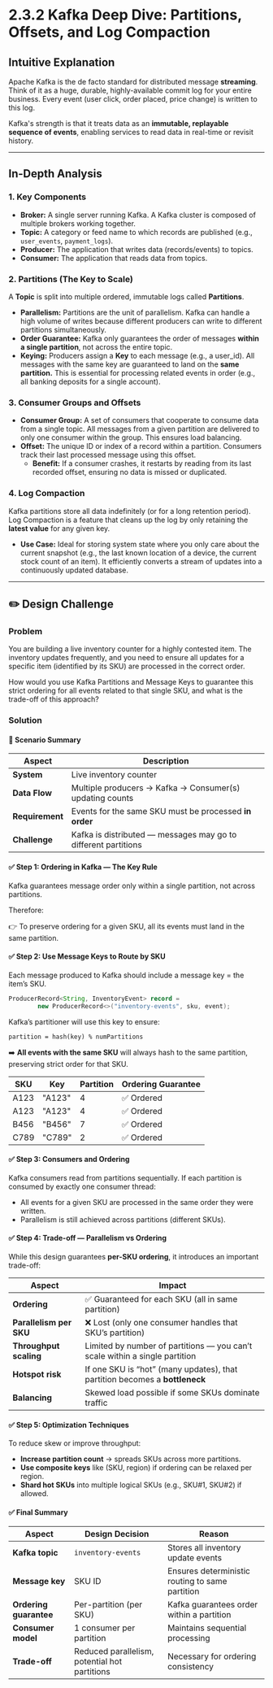 # 2.3.2 Kafka Deep Dive: Partitions, Offsets, and Log Compaction

## Intuitive Explanation

Apache Kafka is the de facto standard for distributed message **streaming**. Think of it as a huge, durable,
highly-available commit log for your entire business. Every event (user click, order placed, price change) is written to
this log.

Kafka's strength is that it treats data as an **immutable, replayable sequence of events**, enabling services to read
data
in real-time or revisit history.

---

## In-Depth Analysis

### 1. Key Components

- **Broker:** A single server running Kafka. A Kafka cluster is composed of multiple brokers working together.
- **Topic:** A category or feed name to which records are published (e.g., `user_events`, `payment_logs`).
- **Producer:** The application that writes data (records/events) to topics.
- **Consumer:** The application that reads data from topics.

### 2. Partitions (The Key to Scale)

A **Topic** is split into multiple ordered, immutable logs called **Partitions**.

- **Parallelism:** Partitions are the unit of parallelism. Kafka can handle a high volume of writes because different
  producers can write to different partitions simultaneously.
- **Order Guarantee:** Kafka only guarantees the order of messages **within a single partition**, not across the entire
  topic.
- **Keying:** Producers assign a **Key** to each message (e.g., a user_id). All messages with the same key are
  guaranteed to land on the **same partition.** This is essential for processing related events in order (e.g., all
  banking
  deposits for a single account).

### 3. Consumer Groups and Offsets

- **Consumer Group:** A set of consumers that cooperate to consume data from a single topic. All messages from a given
  partition are delivered to only one consumer within the group. This ensures load balancing.
- **Offset:** The unique ID or index of a record within a partition. Consumers track their last processed message using
  this offset.
    - **Benefit:** If a consumer crashes, it restarts by reading from its last recorded offset, ensuring no data is
      missed or duplicated.

### 4. Log Compaction

Kafka partitions store all data indefinitely (or for a long retention period). Log Compaction is a feature that cleans
up the log by only retaining the **latest value** for any given key.

- **Use Case:** Ideal for storing system state where you only care about the current snapshot (e.g., the last known
  location of a device, the current stock count of an item). It efficiently converts a stream of updates into a
  continuously updated database.

---

## ✏️ Design Challenge

### Problem

You are building a live inventory counter for a highly contested item. The inventory updates frequently, and you need to
ensure all updates for a specific item (identified by its SKU) are processed in the correct order.

How would you use Kafka Partitions and Message Keys to guarantee this strict ordering for all events related to that
single SKU, and what is the trade-off of this approach?

### Solution

#### 🧩 Scenario Summary

| Aspect          | Description                                                    |
|-----------------|----------------------------------------------------------------|
| **System**      | Live inventory counter                                         |
| **Data Flow**   | Multiple producers → Kafka → Consumer(s) updating counts       |
| **Requirement** | Events for the same SKU must be processed **in order**         |
| **Challenge**   | Kafka is distributed — messages may go to different partitions |

#### ✅ Step 1: Ordering in Kafka — The Key Rule

Kafka guarantees message order only within a single partition, not across partitions.

Therefore:

👉 To preserve ordering for a given SKU, all its events must land in the same partition.

#### ✅ Step 2: Use Message Keys to Route by SKU

Each message produced to Kafka should include a message key = the item’s SKU.

```java
ProducerRecord<String, InventoryEvent> record =
        new ProducerRecord<>("inventory-events", sku, event);
```

Kafka’s partitioner will use this key to ensure:

```
partition = hash(key) % numPartitions
```

➡️ **All events with the same SKU** will always hash to the same partition, preserving strict order for that SKU.

| SKU  | Key    | Partition | Ordering Guarantee |
|------|--------|-----------|--------------------|
| A123 | "A123" | 4         | ✅ Ordered          |
| A123 | "A123" | 4         | ✅ Ordered          |
| B456 | "B456" | 7         | ✅ Ordered          |
| C789 | "C789" | 2         | ✅ Ordered          |

#### ✅ Step 3: Consumers and Ordering

Kafka consumers read from partitions sequentially.
If each partition is consumed by exactly one consumer thread:

- All events for a given SKU are processed in the same order they were written.
- Parallelism is still achieved across partitions (different SKUs).

#### ✅ Step 4: Trade-off — Parallelism vs Ordering

While this design guarantees **per-SKU ordering**, it introduces an important trade-off:

| Aspect                  | Impact                                                                      |
|-------------------------|-----------------------------------------------------------------------------|
| **Ordering**            | ✅ Guaranteed for each SKU (all in same partition)                           |
| **Parallelism per SKU** | ❌ Lost (only one consumer handles that SKU’s partition)                     |
| **Throughput scaling**  | Limited by number of partitions — you can’t scale within a single partition |
| **Hotspot risk**        | If one SKU is “hot” (many updates), that partition becomes a **bottleneck** |
| **Balancing**           | Skewed load possible if some SKUs dominate traffic                          |

#### ✅ Step 5: Optimization Techniques

To reduce skew or improve throughput:

- **Increase partition count** → spreads SKUs across more partitions.
- **Use composite keys** like (SKU, region) if ordering can be relaxed per region.
- **Shard hot SKUs** into multiple logical SKUs (e.g., SKU#1, SKU#2) if allowed.

#### ✅ Final Summary

| Aspect                 | Design Decision                               | Reason                                          |
|------------------------|-----------------------------------------------|-------------------------------------------------|
| **Kafka topic**        | `inventory-events`                            | Stores all inventory update events              |
| **Message key**        | SKU ID                                        | Ensures deterministic routing to same partition |
| **Ordering guarantee** | Per-partition (per SKU)                       | Kafka guarantees order within a partition       |
| **Consumer model**     | 1 consumer per partition                      | Maintains sequential processing                 |
| **Trade-off**          | Reduced parallelism, potential hot partitions | Necessary for ordering consistency              |
